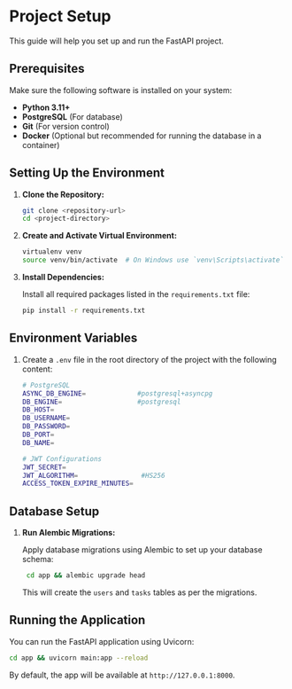 
# Project Setup

This guide will help you set up and run the FastAPI project.

## Prerequisites

Make sure the following software is installed on your system:

- **Python 3.11+**
- **PostgreSQL** (For database)
- **Git** (For version control)
- **Docker** (Optional but recommended for running the database in a container)

## Setting Up the Environment

1. **Clone the Repository:**

   ```bash
   git clone <repository-url>
   cd <project-directory>
   ```

2. **Create and Activate Virtual Environment:**

   ```bash
   virtualenv venv
   source venv/bin/activate  # On Windows use `venv\Scripts\activate`

3. **Install Dependencies:**

   Install all required packages listed in the `requirements.txt` file:

   ```bash
   pip install -r requirements.txt
   ```

## Environment Variables

1. Create a `.env` file in the root directory of the project with the following content:

   ```bash
   # PostgreSQL
   ASYNC_DB_ENGINE=             #postgresql+asyncpg
   DB_ENGINE=                   #postgresql
   DB_HOST=
   DB_USERNAME=
   DB_PASSWORD=
   DB_PORT=
   DB_NAME=

   # JWT Configurations
   JWT_SECRET=
   JWT_ALGORITHM=                #HS256
   ACCESS_TOKEN_EXPIRE_MINUTES=
   ```

## Database Setup

1. **Run Alembic Migrations:**

   Apply database migrations using Alembic to set up your database schema:

   ```bash
    cd app && alembic upgrade head
   ```

   This will create the `users` and `tasks` tables as per the migrations.

## Running the Application

You can run the FastAPI application using Uvicorn:

```bash
cd app && uvicorn main:app --reload
```

By default, the app will be available at `http://127.0.0.1:8000`.


